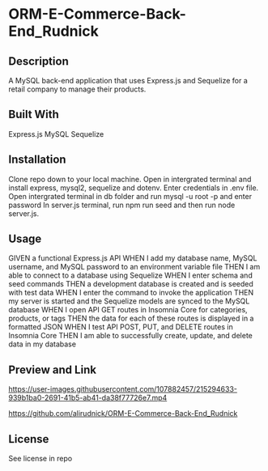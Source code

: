 # ORM-E-Commerce-Back-End_Rudnick
## Description
A MySQL back-end application that uses Express.js and Sequelize for a retail company to manage their products.

## Built With
Express.js
MySQL
Sequelize

## Installation
Clone repo down to your local machine.
Open in intergrated terminal and install express, mysql2, sequelize and dotenv.
Enter credentials in .env file.
Open intergrated terminal in db folder and run mysql -u root -p and enter password
In server.js terminal, run npm run seed and then run node server.js.

## Usage
GIVEN a functional Express.js API
WHEN I add my database name, MySQL username, and MySQL password to an environment variable file
THEN I am able to connect to a database using Sequelize
WHEN I enter schema and seed commands
THEN a development database is created and is seeded with test data
WHEN I enter the command to invoke the application
THEN my server is started and the Sequelize models are synced to the MySQL database
WHEN I open API GET routes in Insomnia Core for categories, products, or tags
THEN the data for each of these routes is displayed in a formatted JSON
WHEN I test API POST, PUT, and DELETE routes in Insomnia Core
THEN I am able to successfully create, update, and delete data in my database

## Preview and Link
 


https://user-images.githubusercontent.com/107882457/215294633-939b1ba0-2691-41b5-ab41-da38f77726e7.mp4

https://github.com/alirudnick/ORM-E-Commerce-Back-End_Rudnick
 
## License
See license in repo

